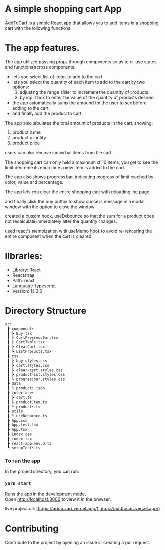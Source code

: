# A simple shopping cart App

AddToCart is a simple React app that allows you to add items to a shopping cart with the following functions.

# The app features.

The app utilized passing props through components so as to re-use states and functions across components.

- lets you select list of items to add to the cart
- lets you select the quantity of each item to add to the cart by two options:
  1. adjusting the range slider to increment the quantity of products.
  2. by input box to enter the value of the quantity of products desired.
- the app automatically sums the amound for the user to see before adding to the cart.
- and finally add the product to cart.

The app also tabulates the total amount of products in the cart, showing:

1. product name
2. product quantity
3. product price

users can also remove individual items from the cart.

The shopping cart can only hold a maximum of 10 items, you get to see the limit decrements each time a new item is added to the cart.

The app also shows progress bar, indicating progress of limit reached by color, value and percentage.

The app lets you clear the entire shopping cart with reloading the page.

and finally click the buy button to show success message in a modal window with the option to close the window.

created a custom hook, useDebounce so that the sum for a product does not recalculate immediately after the quantity changes.

used react's memoization with useMemo hook to avoid re-rendering the entire component when the cart is cleared.

# libraries:

* Library: React
* Reactstrap
* Path: react
* Language: typescript
* Version: 18.2.0

# Directory Structure
```bash
src
 ┣ components
 ┃ ┣ Buy.tsx
 ┃ ┣ CartProgressBar.tsx
 ┃ ┣ CartTable.tsx
 ┃ ┣ ClearCart.tsx
 ┃ ┗ ListProducts.tsx
 ┣ css
 ┃ ┣ buy.styles.css
 ┃ ┣ cart.styles.css
 ┃ ┣ clear-cart.styles.css
 ┃ ┣ productlist.styles.css
 ┃ ┗ progressbar.styles.css
 ┣ data
 ┃ ┗ products.json
 ┣ interfaces
 ┃ ┣ cart.ts
 ┃ ┣ productItem.ts
 ┃ ┗ products.ts
 ┣ utils
 ┃ ┗ useDebounce.ts
 ┣ App.css
 ┣ App.test.tsx
 ┣ App.tsx
 ┣ index.css
 ┣ index.tsx
 ┣ react-app-env.d.ts
 ┗ setupTests.ts

````
### To run the app
In the project directory, you can run:

### `yarn start`

Runs the app in the development mode.\
Open [http://localhost:3000](http://localhost:3000) to view it in the browser.


live project url: [https://addtocart.vercel.app/](https://addtocart.vercel.app/)

# Contributing
Contribute to the project by opening an issue or creating a pull request.
